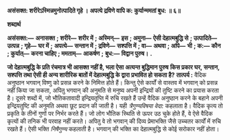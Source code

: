 **असंसक्त: शरीरेऽस्मिन्नमुनोत्पादिते गृहे ।** **अपत्ये द्रविणे वापि क: कुर्यान्ममतां बुध: ॥ ६॥** 

**शब्दार्थ** 

**असंसक्त:—** **अनासक्त** **; शरीरे—** **शरीर में** **; अस्मिन्—** **इस** **; अमुना—** **ऐसी देहात्मबुद्धि से** **; उत्पादिते—** **उत्पन्न** **; गृहे—** **घर में** **;** **अपत्ये—** **सन्तान में** **; द्रविणे—** **सश्पत्ति में** **; वा—** **अथवा** **; अपि—** **भी** **; क:—** **कौन** **; कुर्यात्—** **करना चाहिए** **; ममताम्—** **आकर्षण** **;** **बुध:—** **विद्वान पुरुष।** **.** 

**जो देहात्मबुद्धि के प्रति रंचमात्र भी आसक्त नहीं है, भला ऐसा अत्यन्त बुद्धिमान पुरुष** **किस प्रकार घर, सन्तान, सश्पत्ति तथा ऐसी ही अन्य शारीरिक बातों में देहात्मबुद्धि के द्वारा** **प्रभावित हो सकता है?** **तात्पर्य :** वैदिक अनुष्ठान भगवान् विष्णु को प्रसन्न करने के निमित्त होते हैं। किन्तु ऐसे कार्यों से वास्तव में भगवान् को प्रसन्न नहीं किया जा सकता, अपितु भगवान् की अनुमति से मनुष्य अपनी इन्द्रियों की तुष्टि करने का प्रयास करता है। दूसरे शब्दों में, जो भौतिकतावादी इन्द्रियतृप्ति में रुचि रखते हैं उन्हें वैदिक अनुष्ठान करने के बहाने अपनी इन्द्रियतुष्टि की अनुमति अथवा छूट प्रदान की जाती है। यही *त्रैगुण्यविषया वेदा:* कहलाता है। वैदिक कृत्य तो प्रकृति के तीनों गुणों पर निर्भर करते हैं। जो लोग भौतिक स्थिति से ऊपर उठ चुके होते हैं, वे ऐसे वैदिक कृत्यों की तनिक भी परवाह नहीं करते। अपितु वे तो भगवान् की दिव्य प्रेमाभक्ति जैसे उच्चतर कार्यों में रुचि रखते हैं। ऐसी भक्ति *निषैगुण्य*  कहलाती है। भगवान् की भक्ति का देहात्मबुद्धि से कोई सरोकार नहीं होता।  